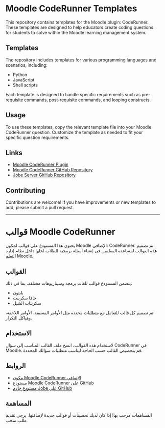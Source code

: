 # Moodle CodeRunner Templates

This repository contains templates for the Moodle plugin: CodeRunner. These templates are designed to help educators create coding questions for students to solve within the Moodle learning management system.

## Templates

The repository includes templates for various programming languages and scenarios, including:

- Python
- JavaScript
- Shell scripts

Each template is designed to handle specific requirements such as pre-requisite commands, post-requisite commands, and looping constructs.

## Usage

To use these templates, copy the relevant template file into your Moodle CodeRunner question. Customize the template as needed to fit your specific question requirements.

## Links

- [Moodle CodeRunner Plugin](https://moodle.org/plugins/qtype_coderunner)
- [Moodle CodeRunner GitHub Repository](https://github.com/trampgeek/moodle-qtype_coderunner)
- [Jobe Server GitHub Repository](https://github.com/trampgeek/jobe?tab=readme-ov-file)

## Contributing

Contributions are welcome! If you have improvements or new templates to add, please submit a pull request.

---

# قوالب Moodle CodeRunner

يحتوي هذا المستودع على قوالب لمكون Moodle الإضافي: CodeRunner. تم تصميم هذه القوالب لمساعدة المعلمين في إنشاء أسئلة برمجية للطلاب لحلها داخل نظام إدارة التعلم Moodle.

## القوالب

يتضمن المستودع قوالب للغات برمجة وسيناريوهات مختلفة، بما في ذلك:

- بايثون
- جافا سكريبت
- سكربتات الشيل

تم تصميم كل قالب للتعامل مع متطلبات محددة مثل الأوامر المسبقة، الأوامر اللاحقة، وهياكل التكرار.

## الاستخدام

لاستخدام هذه القوالب، انسخ ملف القالب المناسب إلى سؤال CodeRunner في Moodle. قم بتخصيص القالب حسب الحاجة ليناسب متطلبات سؤالك المحددة.

## الروابط

- [مكون Moodle CodeRunner الإضافي](https://moodle.org/plugins/qtype_coderunner)
- [مستودع Moodle CodeRunner على GitHub](https://github.com/trampgeek/moodle-qtype_coderunner)
- [مستودع خادم Jobe على GitHub](https://github.com/trampgeek/jobe?tab=readme-ov-file)

## المساهمة

المساهمات مرحب بها! إذا كان لديك تحسينات أو قوالب جديدة لإضافتها، يرجى تقديم طلب سحب.